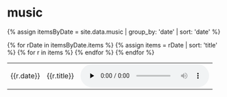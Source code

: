 # music
{% assign itemsByDate = site.data.music | group_by: 'date' | sort: 'date' %}

<table>
    {% for rDate in itemsByDate.items %}
        {% assign items = rDate | sort: 'title' %}
        {% for r in items %}
            <tr>
                <td>{{r.date}}</td>
                <td>
                    {{r.title}}
                </td>
                <td>
                    <audio src="{{site.url}}/recordings/{{r.path}}" controls controlsList="nodownload" preload="none" />
                </td>
            </tr>
        {% endfor %}
    {% endfor %}
</table>
